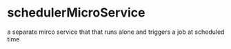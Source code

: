 # schedulerMicroService
a separate mirco service that that runs alone and triggers a job at scheduled time 
